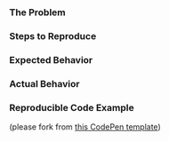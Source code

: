 ### The Problem


### Steps to Reproduce


### Expected Behavior


### Actual Behavior


### Reproducible Code Example
(please fork from [this CodePen template](http://codepen.io/davidkpiano/pen/yJwmEa))
